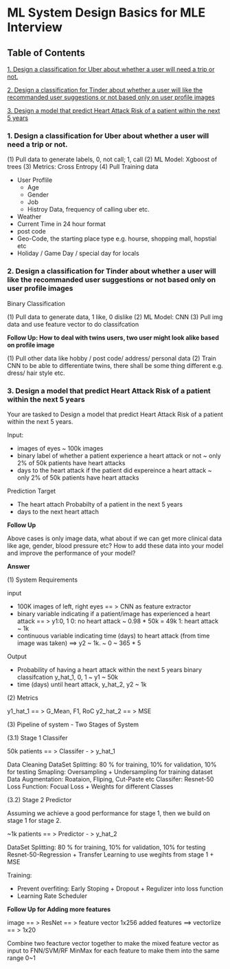 # ML System Design Basics for MLE Interview

## Table of Contents

[1. Design a classification for Uber about whether a user will need a trip or not.](https://github.com/iphyer/MLE_Interview_Preparation/blob/main/ML_SystemDesign.md#1-design-a-classification-for-uber-about-whether-a-user-will-need-a-trip-or-not-)

[2. Design a classification for Tinder about whether a user will like the recommanded user suggestions or not based only on user profile images](https://github.com/iphyer/MLE_Interview_Preparation/blob/main/ML_SystemDesign.md#2-design-a-classification-for-tinder-about-whether-a-user-will-like-the-recommanded-user-suggestions-or-not-based-only-on-user-profile-images)

[3. Design a model that predict Heart Attack Risk of a patient within the next 5 years ](https://github.com/iphyer/MLE_Interview_Preparation/blob/main/ML_SystemDesign.md#3-design-a-model-that-should-predict-whether-or-not-a-patient-will-experience-a-heart-attack-within-the-next-5-years)


### 1. Design a classification for Uber about whether a user will need a trip or not.

(1) Pull data to generate labels, 0, not call; 1, call
(2) ML Model: Xgboost of trees
(3) Metrics: Cross Entropy
(4) Pull Training data
  * User Proflile
     * Age
     * Gender
     * Job
     * Histroy Data, frequency of calling uber etc.
  * Weather
  * Current Time in 24 hour format
  * post code
  * Geo-Code, the starting place type e.g. hourse, shopping mall, hopstial etc
  * Holiday / Game Day / special day for locals

### 2. Design a classification for Tinder about whether a user will like the recommanded user suggestions or not based only on user profile images

Binary Classification

(1) Pull data to generate data, 1 like, 0 dislike
(2) ML Model: CNN 
(3) Pull img data and use feature vector to do classifcation

**Follow Up: How to deal with twins users, two user might look alike based on profile image**

(1) Pull other data like hobby / post code/ address/ personal data
(2) Train CNN to be able to differentiate twins, there shall be some thing different e.g. dress/ hair style etc.

### 3. Design a model that predict Heart Attack Risk of a patient within the next 5 years

Your are tasked to Design a model that predict Heart Attack Risk of a patient within the next 5 years.

Input: 
* images of eyes ~ 100k images
* binary label of whether a patient experience a heart attack or not ~ only 2% of 50k patients have heart attacks
* days to the heart attack if the patient did expereince a heart attack ~ only 2% of 50k patients have heart attacks


Prediction Target
* The heart attach Probabilty of a patient in the next 5 years
* days to the next heart attach



**Follow Up**

Above cases is only image data, what about if we can get more clinical data like age, gender, blood pressure etc? How to add these data into your model and improve the performance of your model?


**Answer**

(1) System Requirements

input
- 100K images of left, right eyes == > CNN as feature extractor
- binary variable indicating if a patient/image has experienced a heart attack == > y1:0, 1
      0: no heart attack ~ 0.98 * 50k = 49k
      1: heart attack ~ 1k 
- continuous variable indicating time (days) to heart attack (from time image was taken) ==> y2
      ~ 1k. 
      ~ 0 ~ 365 * 5 

Output
- Probability of having a heart attack within the next 5 years
  binary classifcation y_hat_1, 0, 1 ~ y1 ~ 50k
- time (days) until heart attack, y_hat_2, y2 ~ 1k

(2) Metrics

y1_hat_1 == > G_Mean, F1, RoC
y2_hat_2 == > MSE

(3) Pipeline of system - Two Stages of System

(3.1) Stage 1 Classifer

50k patients == > Classifer - > y_hat_1

Data Cleaning
DataSet Splitting: 80 % for training, 10% for validation, 10% for testing
Smapling: Oversampling + Undersampling for training dataset
Data Augmentation: Roataion, Fliping, Cut-Paste etc
Classifer: Resnet-50
Loss Function: Focual Loss + Weights for different Classes

(3.2) Stage 2 Predictor

Assuming we achieve a good performance for stage 1, then we build on stage 1 for stage 2.

~1k patients == > Predictor - > y_hat_2

DataSet Splitting: 80 % for training, 10% for validation, 10% for testing
Resnet-50-Regression + Transfer Learning to use wegihts from stage 1 + MSE

Training:
*   Prevent overfiting:  Early Stoping + Dropout + Regulizer into loss function
*   Learning Rate Scheduler 


**Follow Up for Adding more features**

image == > ResNet == > feature vector  1x256
added features ==> vectorlize == > 1x20

Combine two feacture vector together to make the mixed feature vector as input to FNN/SVM/RF
MinMax for each feature to make them into the same range 0~1 
